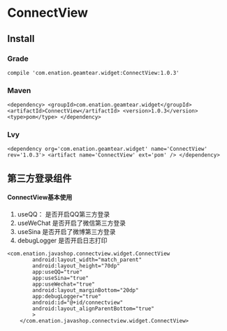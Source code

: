 # ConnectView
## Install

### Grade
`compile 'com.enation.geamtear.widget:ConnectView:1.0.3'
`
### Maven
 `<dependency>
  <groupId>com.enation.geamtear.widget</groupId>
  <artifactId>ConnectView</artifactId>
  <version>1.0.3</version>
  <type>pom</type>
</dependency>`
### Lvy
`<dependency org='com.enation.geamtear.widget' name='ConnectView' rev='1.0.3'>
  <artifact name='ConnectView' ext='pom' />
</dependency>`







## 第三方登录组件

#### ConnectView基本使用
1. useQQ：     是否开启QQ第三方登录
2. useWeChat   是否开启了微信第三方登录
3. useSina     是否开启了微博第三方登录
4. debugLogger 是否开启日志打印

    
```
<com.enation.javashop.connectview.widget.ConnectView
        android:layout_width="match_parent"
        android:layout_height="70dp"
        app:useQQ="true"
        app:useSina="true"
        app:useWechat="true"
        android:layout_marginBottom="20dp"
        app:debugLogger="true"
        android:id="@+id/connectview"
        android:layout_alignParentBottom="true"
        >
    </com.enation.javashop.connectview.widget.ConnectView>
```

